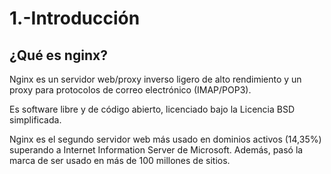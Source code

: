# 1.-Introducción
## ¿Qué es nginx?
Nginx es un servidor web/proxy inverso ligero de alto rendimiento y un proxy para protocolos de correo electrónico (IMAP/POP3).

Es software libre y de código abierto, licenciado bajo la Licencia BSD simplificada.

Nginx es el segundo servidor web más usado en dominios activos (14,35%) superando a Internet Information Server de Microsoft. Además, pasó la marca de ser usado en más de 100 millones de sitios.
